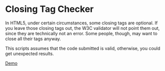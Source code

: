 # Closing Tag Checker

In HTML5, under certain circumstances, some closing tags are optional. If you leave those closing tags out, the W3C validator will not point them out, since they are technically not an error. Some people, though, may want to close all their tags anyway.

This scripts assumes that the code submitted is valid, otherwise, you could get unexpected results.

[Demo](https://www.aliciaramirez.com/closing-tags-checker/)
